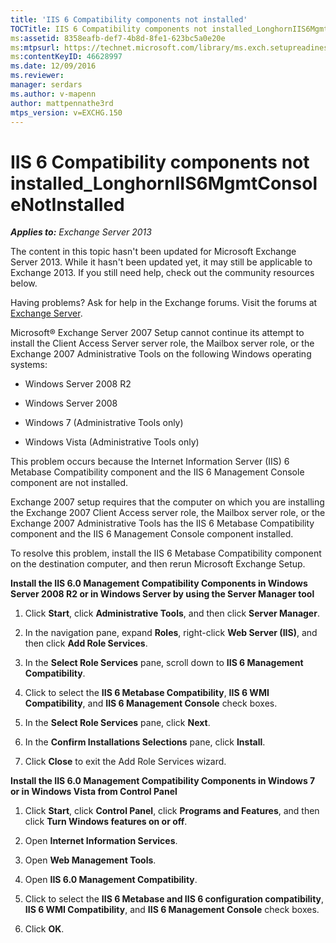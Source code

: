 ```yaml
---
title: 'IIS 6 Compatibility components not installed'
TOCTitle: IIS 6 Compatibility components not installed_LonghornIIS6MgmtConsoleNotInstalled
ms:assetid: 8358eafb-def7-4b8d-8fe1-623bc5a0e20e
ms:mtpsurl: https://technet.microsoft.com/library/ms.exch.setupreadiness.longhorniis6mgmtconsolenotinstalled(v=EXCHG.150)
ms:contentKeyID: 46628997
ms.date: 12/09/2016
ms.reviewer: 
manager: serdars
ms.author: v-mapenn
author: mattpennathe3rd
mtps_version: v=EXCHG.150
---
```


# IIS 6 Compatibility components not installed\_LonghornIIS6MgmtConsoleNotInstalled

_**Applies to:** Exchange Server 2013_

The content in this topic hasn't been updated for Microsoft Exchange Server 2013. While it hasn't been updated yet, it may still be applicable to Exchange 2013. If you still need help, check out the community resources below.

Having problems? Ask for help in the Exchange forums. Visit the forums at [Exchange Server](https://go.microsoft.com/fwlink/p/?linkid=60612).

Microsoft® Exchange Server 2007 Setup cannot continue its attempt to install the Client Access Server server role, the Mailbox server role, or the Exchange 2007 Administrative Tools on the following Windows operating systems:

  - Windows Server 2008 R2

  - Windows Server 2008

  - Windows 7 (Administrative Tools only)

  - Windows Vista (Administrative Tools only)

This problem occurs because the Internet Information Server (IIS) 6 Metabase Compatibility component and the IIS 6 Management Console component are not installed.

Exchange 2007 setup requires that the computer on which you are installing the Exchange 2007 Client Access server role, the Mailbox server role, or the Exchange 2007 Administrative Tools has the IIS 6 Metabase Compatibility component and the IIS 6 Management Console component installed.

To resolve this problem, install the IIS 6 Metabase Compatibility component on the destination computer, and then rerun Microsoft Exchange Setup.

**Install the IIS 6.0 Management Compatibility Components in Windows Server 2008 R2 or in Windows Server by using the Server Manager tool**

1. Click **Start**, click **Administrative Tools**, and then click **Server Manager**.

2. In the navigation pane, expand **Roles**, right-click **Web Server (IIS)**, and then click **Add Role Services**.

3. In the **Select Role Services** pane, scroll down to **IIS 6 Management Compatibility**.

4. Click to select the **IIS 6 Metabase Compatibility**, **IIS 6 WMI Compatibility**, and **IIS 6 Management Console** check boxes.

5. In the **Select Role Services** pane, click **Next**.

6. In the **Confirm Installations Selections** pane, click **Install**.

7. Click **Close** to exit the Add Role Services wizard.

**Install the IIS 6.0 Management Compatibility Components in Windows 7 or in Windows Vista from Control Panel**

1. Click **Start**, click **Control Panel**, click **Programs and Features**, and then click **Turn Windows features on or off**.

2. Open **Internet Information Services**.

3. Open **Web Management Tools**.

4. Open **IIS 6.0 Management Compatibility**.

5. Click to select the **IIS 6 Metabase and IIS 6 configuration compatibility**, **IIS 6 WMI Compatibility**, and **IIS 6 Management Console** check boxes.

6. Click **OK**.
